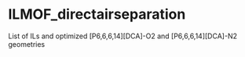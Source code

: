 # ILMOF_directairseparation
List of ILs and optimized [P6,6,6,14][DCA]-O2 and [P6,6,6,14][DCA]-N2 geometries
